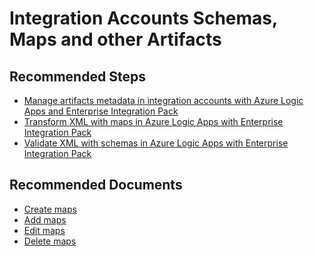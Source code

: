 <properties
	pageTitle="Logic App Integration Accounts Schemas, Maps and other Artifacts"
	description="Logic App Integration Accounts Schemas, Maps and other Artifacts"
	service=""
	resource=""
	authors="genlin"
	ms.author="mquian"
	displayOrder=""
	selfHelpType="generic"
	supportTopicIds="32677641"
	resourceTags=""
	productPesIds="15791"
	cloudEnvironments="public, Fairfax"
	articleId="f7517214-1021-48f3-9ce4-3f84fb92275e"
	ownershipId="Compute_LogicApps"
/>

# Integration Accounts Schemas, Maps and other Artifacts

## **Recommended Steps**

- [Manage artifacts metadata in integration accounts with Azure Logic Apps and Enterprise Integration Pack](https://docs.microsoft.com/azure/logic-apps/logic-apps-enterprise-integration-metadata)
- [Transform XML with maps in Azure Logic Apps with Enterprise Integration Pack](https://docs.microsoft.com/azure/logic-apps/logic-apps-enterprise-integration-maps)
- [Validate XML with schemas in Azure Logic Apps with Enterprise Integration Pack](https://docs.microsoft.com/azure/logic-apps/logic-apps-enterprise-integration-schemas)

## **Recommended Documents**

- [Create maps](https://docs.microsoft.com/azure/logic-apps/logic-apps-enterprise-integration-maps#create-maps)
- [Add maps](https://docs.microsoft.com/azure/logic-apps/logic-apps-enterprise-integration-maps#add-maps)
- [Edit maps](https://docs.microsoft.com/azure/logic-apps/logic-apps-enterprise-integration-maps#edit-maps)
- [Delete maps](https://docs.microsoft.com/azure/logic-apps/logic-apps-enterprise-integration-maps#delete-maps)

